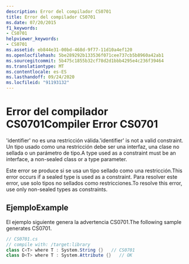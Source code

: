 ```yaml
---
description: Error del compilador CS0701
title: Error del compilador CS0701
ms.date: 07/20/2015
f1_keywords:
- CS0701
helpviewer_keywords:
- CS0701
ms.assetid: eb844e31-00bd-468d-9f77-11d10a4ef120
ms.openlocfilehash: 5be289292b133536f071cee737cb5b8960a42ab1
ms.sourcegitcommit: 5b475c1855b32cf78d2d1bbb4295e4c236f39464
ms.translationtype: MT
ms.contentlocale: es-ES
ms.lasthandoff: 09/24/2020
ms.locfileid: "91193132"
---
```

# <a name="compiler-error-cs0701"></a><span data-ttu-id="99ae7-103">Error del compilador CS0701</span><span class="sxs-lookup"><span data-stu-id="99ae7-103">Compiler Error CS0701</span></span>

<span data-ttu-id="99ae7-104">'identifier' no es una restricción válida.</span><span class="sxs-lookup"><span data-stu-id="99ae7-104">'identifier' is not a valid constraint.</span></span> <span data-ttu-id="99ae7-105">Un tipo usado como una restricción debe ser una interfaz, una clase no sellada o un parámetro de tipo.</span><span class="sxs-lookup"><span data-stu-id="99ae7-105">A type used as a constraint must be an interface, a non-sealed class or a type parameter.</span></span>  
  
 <span data-ttu-id="99ae7-106">Este error se produce si se usa un tipo sellado como una restricción.</span><span class="sxs-lookup"><span data-stu-id="99ae7-106">This error occurs if a sealed type is used as a constraint.</span></span> <span data-ttu-id="99ae7-107">Para resolver este error, use solo tipos no sellados como restricciones.</span><span class="sxs-lookup"><span data-stu-id="99ae7-107">To resolve this error, use only non-sealed types as constraints.</span></span>  
  
## <a name="example"></a><span data-ttu-id="99ae7-108">Ejemplo</span><span class="sxs-lookup"><span data-stu-id="99ae7-108">Example</span></span>  

 <span data-ttu-id="99ae7-109">El ejemplo siguiente genera la advertencia CS0701.</span><span class="sxs-lookup"><span data-stu-id="99ae7-109">The following sample generates CS0701.</span></span>  
  
```csharp  
// CS0701.cs  
// compile with: /target:library  
class C<T> where T : System.String {}   // CS0701  
class D<T> where T : System.Attribute {}   // OK  
```

